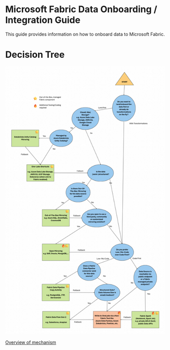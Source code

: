 # Microsoft Fabric Data Onboarding / Integration Guide

This guide provides information on how to onboard data to Microsoft Fabric.

# Decision Tree

![Decision Tree](FabricDataOnboardingIntegrationGuide.png)


[Overview of mechanism](DataOnboardingOverview.pdf)
```